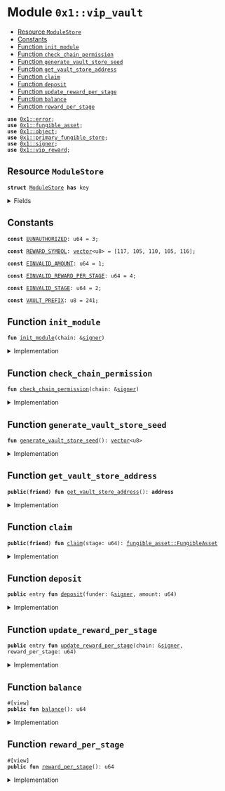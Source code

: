 
<a id="0x1_vip_vault"></a>

# Module `0x1::vip_vault`



-  [Resource `ModuleStore`](#0x1_vip_vault_ModuleStore)
-  [Constants](#@Constants_0)
-  [Function `init_module`](#0x1_vip_vault_init_module)
-  [Function `check_chain_permission`](#0x1_vip_vault_check_chain_permission)
-  [Function `generate_vault_store_seed`](#0x1_vip_vault_generate_vault_store_seed)
-  [Function `get_vault_store_address`](#0x1_vip_vault_get_vault_store_address)
-  [Function `claim`](#0x1_vip_vault_claim)
-  [Function `deposit`](#0x1_vip_vault_deposit)
-  [Function `update_reward_per_stage`](#0x1_vip_vault_update_reward_per_stage)
-  [Function `balance`](#0x1_vip_vault_balance)
-  [Function `reward_per_stage`](#0x1_vip_vault_reward_per_stage)


<pre><code><b>use</b> <a href="../../move_nursery/../move_stdlib/doc/error.md#0x1_error">0x1::error</a>;
<b>use</b> <a href="fungible_asset.md#0x1_fungible_asset">0x1::fungible_asset</a>;
<b>use</b> <a href="object.md#0x1_object">0x1::object</a>;
<b>use</b> <a href="primary_fungible_store.md#0x1_primary_fungible_store">0x1::primary_fungible_store</a>;
<b>use</b> <a href="../../move_nursery/../move_stdlib/doc/signer.md#0x1_signer">0x1::signer</a>;
<b>use</b> <a href="reward.md#0x1_vip_reward">0x1::vip_reward</a>;
</code></pre>



<a id="0x1_vip_vault_ModuleStore"></a>

## Resource `ModuleStore`



<pre><code><b>struct</b> <a href="vault.md#0x1_vip_vault_ModuleStore">ModuleStore</a> <b>has</b> key
</code></pre>



<details>
<summary>Fields</summary>


<dl>
<dt>
<code>extend_ref: <a href="object.md#0x1_object_ExtendRef">object::ExtendRef</a></code>
</dt>
<dd>

</dd>
<dt>
<code>claimable_stage: u64</code>
</dt>
<dd>

</dd>
<dt>
<code>reward_per_stage: u64</code>
</dt>
<dd>

</dd>
<dt>
<code>vault_store_addr: <b>address</b></code>
</dt>
<dd>

</dd>
</dl>


</details>

<a id="@Constants_0"></a>

## Constants


<a id="0x1_vip_vault_EUNAUTHORIZED"></a>



<pre><code><b>const</b> <a href="vault.md#0x1_vip_vault_EUNAUTHORIZED">EUNAUTHORIZED</a>: u64 = 3;
</code></pre>



<a id="0x1_vip_vault_REWARD_SYMBOL"></a>



<pre><code><b>const</b> <a href="vault.md#0x1_vip_vault_REWARD_SYMBOL">REWARD_SYMBOL</a>: <a href="../../move_nursery/../move_stdlib/doc/vector.md#0x1_vector">vector</a>&lt;u8&gt; = [117, 105, 110, 105, 116];
</code></pre>



<a id="0x1_vip_vault_EINVALID_AMOUNT"></a>



<pre><code><b>const</b> <a href="vault.md#0x1_vip_vault_EINVALID_AMOUNT">EINVALID_AMOUNT</a>: u64 = 1;
</code></pre>



<a id="0x1_vip_vault_EINVALID_REWARD_PER_STAGE"></a>



<pre><code><b>const</b> <a href="vault.md#0x1_vip_vault_EINVALID_REWARD_PER_STAGE">EINVALID_REWARD_PER_STAGE</a>: u64 = 4;
</code></pre>



<a id="0x1_vip_vault_EINVALID_STAGE"></a>



<pre><code><b>const</b> <a href="vault.md#0x1_vip_vault_EINVALID_STAGE">EINVALID_STAGE</a>: u64 = 2;
</code></pre>



<a id="0x1_vip_vault_VAULT_PREFIX"></a>



<pre><code><b>const</b> <a href="vault.md#0x1_vip_vault_VAULT_PREFIX">VAULT_PREFIX</a>: u8 = 241;
</code></pre>



<a id="0x1_vip_vault_init_module"></a>

## Function `init_module`



<pre><code><b>fun</b> <a href="vault.md#0x1_vip_vault_init_module">init_module</a>(chain: &<a href="../../move_nursery/../move_stdlib/doc/signer.md#0x1_signer">signer</a>)
</code></pre>



<details>
<summary>Implementation</summary>


<pre><code><b>fun</b> <a href="vault.md#0x1_vip_vault_init_module">init_module</a>(chain: &<a href="../../move_nursery/../move_stdlib/doc/signer.md#0x1_signer">signer</a>) {
    <b>let</b> seed = <a href="vault.md#0x1_vip_vault_generate_vault_store_seed">generate_vault_store_seed</a>();
    <b>let</b> vault_store_addr = <a href="object.md#0x1_object_create_object_address">object::create_object_address</a>(<a href="../../move_nursery/../move_stdlib/doc/signer.md#0x1_signer_address_of">signer::address_of</a>(chain), seed);

    <b>let</b> constructor_ref = <a href="object.md#0x1_object_create_named_object">object::create_named_object</a>(chain, seed, <b>false</b>);
    <b>let</b> extend_ref = <a href="object.md#0x1_object_generate_extend_ref">object::generate_extend_ref</a>(&constructor_ref);

    <b>move_to</b>(chain, <a href="vault.md#0x1_vip_vault_ModuleStore">ModuleStore</a> {
        extend_ref,
        claimable_stage: 1,
        reward_per_stage: 0, // set zero for safety
        vault_store_addr
    });
}
</code></pre>



</details>

<a id="0x1_vip_vault_check_chain_permission"></a>

## Function `check_chain_permission`



<pre><code><b>fun</b> <a href="vault.md#0x1_vip_vault_check_chain_permission">check_chain_permission</a>(chain: &<a href="../../move_nursery/../move_stdlib/doc/signer.md#0x1_signer">signer</a>)
</code></pre>



<details>
<summary>Implementation</summary>


<pre><code><b>fun</b> <a href="vault.md#0x1_vip_vault_check_chain_permission">check_chain_permission</a>(chain: &<a href="../../move_nursery/../move_stdlib/doc/signer.md#0x1_signer">signer</a>) {
    <b>assert</b>!(<a href="../../move_nursery/../move_stdlib/doc/signer.md#0x1_signer_address_of">signer::address_of</a>(chain) == @initia_std, <a href="../../move_nursery/../move_stdlib/doc/error.md#0x1_error_permission_denied">error::permission_denied</a>(<a href="vault.md#0x1_vip_vault_EUNAUTHORIZED">EUNAUTHORIZED</a>));
}
</code></pre>



</details>

<a id="0x1_vip_vault_generate_vault_store_seed"></a>

## Function `generate_vault_store_seed`



<pre><code><b>fun</b> <a href="vault.md#0x1_vip_vault_generate_vault_store_seed">generate_vault_store_seed</a>(): <a href="../../move_nursery/../move_stdlib/doc/vector.md#0x1_vector">vector</a>&lt;u8&gt;
</code></pre>



<details>
<summary>Implementation</summary>


<pre><code><b>fun</b> <a href="vault.md#0x1_vip_vault_generate_vault_store_seed">generate_vault_store_seed</a>(): <a href="../../move_nursery/../move_stdlib/doc/vector.md#0x1_vector">vector</a>&lt;u8&gt; {
    <b>let</b> seed = <a href="../../move_nursery/../move_stdlib/doc/vector.md#0x1_vector">vector</a>[<a href="vault.md#0x1_vip_vault_VAULT_PREFIX">VAULT_PREFIX</a>];
    <b>return</b> seed
}
</code></pre>



</details>

<a id="0x1_vip_vault_get_vault_store_address"></a>

## Function `get_vault_store_address`



<pre><code><b>public</b>(<b>friend</b>) <b>fun</b> <a href="vault.md#0x1_vip_vault_get_vault_store_address">get_vault_store_address</a>(): <b>address</b>
</code></pre>



<details>
<summary>Implementation</summary>


<pre><code><b>public</b>(<b>friend</b>) <b>fun</b> <a href="vault.md#0x1_vip_vault_get_vault_store_address">get_vault_store_address</a>(): <b>address</b> <b>acquires</b> <a href="vault.md#0x1_vip_vault_ModuleStore">ModuleStore</a>{
    <b>borrow_global</b>&lt;<a href="vault.md#0x1_vip_vault_ModuleStore">ModuleStore</a>&gt;(@initia_std).vault_store_addr
}
</code></pre>



</details>

<a id="0x1_vip_vault_claim"></a>

## Function `claim`



<pre><code><b>public</b>(<b>friend</b>) <b>fun</b> <a href="vault.md#0x1_vip_vault_claim">claim</a>(stage: u64): <a href="fungible_asset.md#0x1_fungible_asset_FungibleAsset">fungible_asset::FungibleAsset</a>
</code></pre>



<details>
<summary>Implementation</summary>


<pre><code><b>public</b>(<b>friend</b>) <b>fun</b> <a href="vault.md#0x1_vip_vault_claim">claim</a>(
    stage: u64,
): FungibleAsset <b>acquires</b> <a href="vault.md#0x1_vip_vault_ModuleStore">ModuleStore</a> {
    <b>let</b> module_store = <b>borrow_global_mut</b>&lt;<a href="vault.md#0x1_vip_vault_ModuleStore">ModuleStore</a>&gt;(@initia_std);
    <b>assert</b>!(stage == module_store.claimable_stage, <a href="../../move_nursery/../move_stdlib/doc/error.md#0x1_error_invalid_argument">error::invalid_argument</a>(<a href="vault.md#0x1_vip_vault_EINVALID_STAGE">EINVALID_STAGE</a>));
    <b>assert</b>!(module_store.reward_per_stage &gt; 0, <a href="../../move_nursery/../move_stdlib/doc/error.md#0x1_error_invalid_state">error::invalid_state</a>(<a href="vault.md#0x1_vip_vault_EINVALID_REWARD_PER_STAGE">EINVALID_REWARD_PER_STAGE</a>));

    module_store.claimable_stage = stage + 1;
    <b>let</b> vault_signer = <a href="object.md#0x1_object_generate_signer_for_extending">object::generate_signer_for_extending</a>(&module_store.extend_ref);
    <b>let</b> vault_store = <a href="primary_fungible_store.md#0x1_primary_fungible_store_ensure_primary_store_exists">primary_fungible_store::ensure_primary_store_exists</a>(module_store.vault_store_addr, <a href="reward.md#0x1_vip_reward_reward_metadata">vip_reward::reward_metadata</a>());
    <a href="fungible_asset.md#0x1_fungible_asset_withdraw">fungible_asset::withdraw</a>(&vault_signer, vault_store, module_store.reward_per_stage)
}
</code></pre>



</details>

<a id="0x1_vip_vault_deposit"></a>

## Function `deposit`



<pre><code><b>public</b> entry <b>fun</b> <a href="vault.md#0x1_vip_vault_deposit">deposit</a>(funder: &<a href="../../move_nursery/../move_stdlib/doc/signer.md#0x1_signer">signer</a>, amount: u64)
</code></pre>



<details>
<summary>Implementation</summary>


<pre><code><b>public</b> entry <b>fun</b> <a href="vault.md#0x1_vip_vault_deposit">deposit</a>(
    funder: &<a href="../../move_nursery/../move_stdlib/doc/signer.md#0x1_signer">signer</a>,
    amount: u64
) <b>acquires</b> <a href="vault.md#0x1_vip_vault_ModuleStore">ModuleStore</a> {
    <b>let</b> vault_store_addr = <a href="vault.md#0x1_vip_vault_get_vault_store_address">get_vault_store_address</a>();
    <b>assert</b>!(amount &gt; 0, <a href="../../move_nursery/../move_stdlib/doc/error.md#0x1_error_invalid_argument">error::invalid_argument</a>(<a href="vault.md#0x1_vip_vault_EINVALID_AMOUNT">EINVALID_AMOUNT</a>));
    <a href="primary_fungible_store.md#0x1_primary_fungible_store_transfer">primary_fungible_store::transfer</a>(funder, <a href="reward.md#0x1_vip_reward_reward_metadata">vip_reward::reward_metadata</a>(), vault_store_addr, amount);
}
</code></pre>



</details>

<a id="0x1_vip_vault_update_reward_per_stage"></a>

## Function `update_reward_per_stage`



<pre><code><b>public</b> entry <b>fun</b> <a href="vault.md#0x1_vip_vault_update_reward_per_stage">update_reward_per_stage</a>(chain: &<a href="../../move_nursery/../move_stdlib/doc/signer.md#0x1_signer">signer</a>, reward_per_stage: u64)
</code></pre>



<details>
<summary>Implementation</summary>


<pre><code><b>public</b> entry <b>fun</b> <a href="vault.md#0x1_vip_vault_update_reward_per_stage">update_reward_per_stage</a>(
    chain: &<a href="../../move_nursery/../move_stdlib/doc/signer.md#0x1_signer">signer</a>,
    reward_per_stage: u64
) <b>acquires</b> <a href="vault.md#0x1_vip_vault_ModuleStore">ModuleStore</a> {
    <a href="vault.md#0x1_vip_vault_check_chain_permission">check_chain_permission</a>(chain);

    <b>let</b> vault_store = <b>borrow_global_mut</b>&lt;<a href="vault.md#0x1_vip_vault_ModuleStore">ModuleStore</a>&gt;(@initia_std);
    <b>assert</b>!(reward_per_stage &gt; 0, <a href="../../move_nursery/../move_stdlib/doc/error.md#0x1_error_invalid_argument">error::invalid_argument</a>(<a href="vault.md#0x1_vip_vault_EINVALID_REWARD_PER_STAGE">EINVALID_REWARD_PER_STAGE</a>));
    vault_store.reward_per_stage = reward_per_stage;
}
</code></pre>



</details>

<a id="0x1_vip_vault_balance"></a>

## Function `balance`



<pre><code>#[view]
<b>public</b> <b>fun</b> <a href="vault.md#0x1_vip_vault_balance">balance</a>(): u64
</code></pre>



<details>
<summary>Implementation</summary>


<pre><code><b>public</b> <b>fun</b> <a href="vault.md#0x1_vip_vault_balance">balance</a>(): u64 <b>acquires</b> <a href="vault.md#0x1_vip_vault_ModuleStore">ModuleStore</a>  {
    <b>let</b> vault_store_addr = <a href="vault.md#0x1_vip_vault_get_vault_store_address">get_vault_store_address</a>();
    <a href="primary_fungible_store.md#0x1_primary_fungible_store_balance">primary_fungible_store::balance</a>(vault_store_addr, <a href="reward.md#0x1_vip_reward_reward_metadata">vip_reward::reward_metadata</a>())
}
</code></pre>



</details>

<a id="0x1_vip_vault_reward_per_stage"></a>

## Function `reward_per_stage`



<pre><code>#[view]
<b>public</b> <b>fun</b> <a href="vault.md#0x1_vip_vault_reward_per_stage">reward_per_stage</a>(): u64
</code></pre>



<details>
<summary>Implementation</summary>


<pre><code><b>public</b> <b>fun</b> <a href="vault.md#0x1_vip_vault_reward_per_stage">reward_per_stage</a>(): u64 <b>acquires</b> <a href="vault.md#0x1_vip_vault_ModuleStore">ModuleStore</a> {
    <b>let</b> vault_store = <b>borrow_global</b>&lt;<a href="vault.md#0x1_vip_vault_ModuleStore">ModuleStore</a>&gt;(@initia_std);
    vault_store.reward_per_stage
}
</code></pre>



</details>
